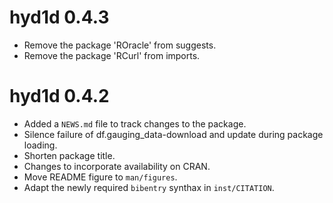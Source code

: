 # hyd1d 0.4.3

* Remove the package 'ROracle' from suggests.
* Remove the package 'RCurl' from imports.

# hyd1d 0.4.2

* Added a `NEWS.md` file to track changes to the package.
* Silence failure of df.gauging_data-download and update during package loading.
* Shorten package title.
* Changes to incorporate availability on CRAN.
* Move  README figure to `man/figures`.
* Adapt the newly required `bibentry` synthax in `inst/CITATION`.
